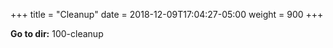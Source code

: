 +++
title = "Cleanup"
date = 2018-12-09T17:04:27-05:00
weight = 900 
+++

**Go to dir:** 100-cleanup
